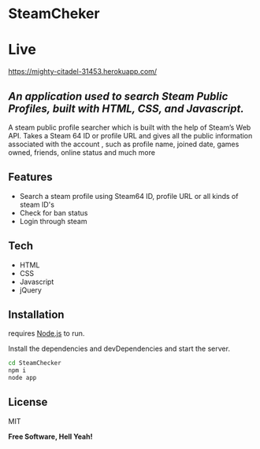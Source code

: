 # SteamCheker

# Live
https://mighty-citadel-31453.herokuapp.com/
## _An application used to search Steam Public Profiles, built with HTML, CSS, and Javascript._
A steam public profile searcher which is built with the help of Steam’s Web API. Takes a Steam 64 ID or profile URL and gives all the public information associated with the account , such as profile name, joined date, games owned, friends, online status and much more


## Features

- Search a steam profile using Steam64 ID, profile URL or all kinds of steam ID's
- Check for ban status
- Login through steam

## Tech

- HTML
- CSS
- Javascript 
- jQuery

## Installation

requires [Node.js](https://nodejs.org/) to run.

Install the dependencies and devDependencies and start the server.

```sh
cd SteamChecker
npm i
node app
```

## License

MIT

**Free Software, Hell Yeah!**
